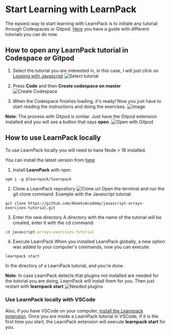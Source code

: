 # Start Learning with LearnPack

The easiest way to start learning with LearnPack is to initiate any tutorial through Codespaces or Gitpod. [Here](https://github.com/4GeeksAcademy/Interactive-Tutorials) you have a guide with different tutorials you can do now.

## How to open any LearnPack tutorial in Codespace or Gitpod

1. Select the tutorial you are interested in, in this case, I will just click on [Looping with Javascript](https://github.com/4GeeksAcademy/javascript-arrays-exercises-tutorial)
![Select tutorial](https://github.com/learnpack/docs/assets/107764250/f9cd5929-972f-462e-b6b9-c7336763c23f)

2. Press **Code** and then **Create codespace on master**
![Create Codespace](https://github.com/learnpack/docs/assets/107764250/982084dd-0053-4ab0-b6b8-d3b2c2037fc5)

3. When the Codespace finishes loading, it's ready!
Now you just have to start reading the instructions and doing the exercises.
![image](https://github.com/learnpack/docs/assets/107764250/d58a3831-b18a-4799-88be-75e9ed293254)

**Note**: The process with Gitpod is similar. Just have the Gitpod extension installed and you will see a button that says **open**.
![Open with Gitpod](https://github.com/learnpack/docs/assets/107764250/366b2185-db53-4781-b304-b0b00cf635e3)

## How to use LearnPack locally

To use LearnPack locally you will need to have Node > 18 installed.

You can install the latest version from [here](https://nodejs.org/en/download)

1. Install **LearnPack** with npm:
```node
npm i -g @learnpack/learnpack
```

2. Clone a LearnPack repository
![Clone url](https://github.com/learnpack/docs/assets/107764250/663ee978-fc66-4f8d-9788-3b9f1934ac5a)
Open the terminal and run the git clone command. Example with the Javascript tutorial:
```git
git clone https://github.com/4GeeksAcademy/javascript-arrays-exercises-tutorial.git
```

3. Enter the new directory
A directory with the name of the tutorial will be created, enter it with the cd command:
```cmd
cd javascript-arrays-exercises-tutorial
```

4. Execute LearnPack
When you installed LearnPack globally, a new option was added to your computer's commands, now you can execute:
```learnpack
learnpack start
```
In the directory of a LearnPack tutorial, and you're done.

**Note**: In case LearnPack detects that plugins not installed are needed for the tutorial you are doing, LearnPack will install them for you. Then just restart with **learnpack start**
![Needed plugins](https://github.com/learnpack/docs/assets/107764250/952ba5f4-5a7f-424e-8dfc-856f17f7a4b5)

### Use LearnPack locally with VSCode

Also, if you have VSCode on your computer, [install the Learnpack extension](https://marketplace.visualstudio.com/items?itemName=learn-pack.learnpack-vscode). Once you are inside a LearnPack tutorial in VSCode, if it is the first time you start, the LearnPack extension will execute **learnpack start** for you.
